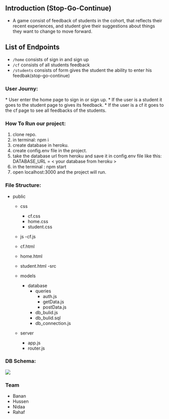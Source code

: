  ## Introduction (Stop-Go-Continue)
 
* A game consist of feedback of students in the cohort, that reflects their recent experiences, and student give their suggestions about things they want to change to move forward.


## List of Endpoints
* `/home` consists of sign in and sign up
* `/cf` consists of all students feedback
* `/students` consists of form gives the student the ability to enter his feedbak(stop-go-continue)


<h3>User Journy:</h3>
<p>* User enter the home page to sign in or sign up.
   * If the user is a student it goes to the student page to gives its feedback.
   * If the user is a cf it goes to the cf page to see all feedbacks of the students.
</p>

<h3>How To Run our project: </h3>
<ol>
<li>clone repo.</li>
<li>in terminal: npm i</li>
<li>create database in heroku.</li>
<li>create config.env file in the project.</li>
<li>take the database url from heroku and save it in config.env file like this: <br>
DATABASE_URL = < your database from heroku ></li>
<li>in the terminal : npm start</li>
<li>open localhost:3000 and the project will run.</li>
</ol>


<h3>File Structure:</h3>

- public
     - css
        - cf.css
        - home.css
        - student.css

     - js
          -cf.js
     - cf.html
     - home.html
     - student.html
-src
     - models
        - database
            - queries
                - auth.js
                - getData.js
                - postData.js
            - db_bulid.js
            - db_bulid.sql
            - db_connection.js
     - server
        - app.js
        - router.js


<h3>DB Schema:</h3>
<img src="![schema](https://user-images.githubusercontent.com/57197216/75767720-eb4f6200-5d4b-11ea-887d-f1a1a0e956f9.png)">

<h3>Team</h3>
<ul>
<li>Banan</li>
<li>Hussen</li>
<li>Nidaa</li>
<li>Rahaf</li>
</ul>

